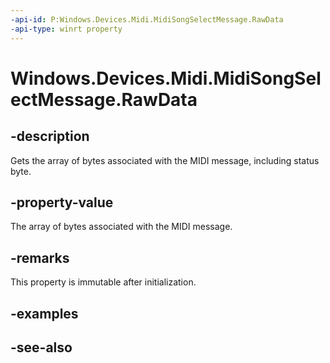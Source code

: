 ```yaml
---
-api-id: P:Windows.Devices.Midi.MidiSongSelectMessage.RawData
-api-type: winrt property
---
```


<!-- Property syntax
public Windows.Storage.Streams.IBuffer RawData { get; }
-->

# Windows.Devices.Midi.MidiSongSelectMessage.RawData

## -description
Gets the array of bytes associated with the MIDI message, including status byte.

## -property-value
The array of bytes associated with the MIDI message.

## -remarks
This property is immutable after initialization.

## -examples

## -see-also
